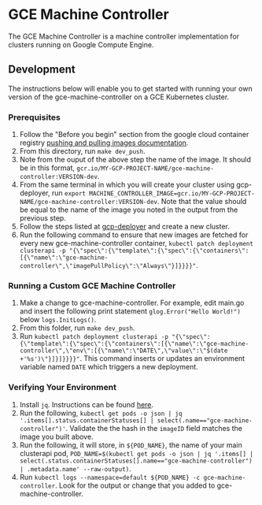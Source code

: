 # GCE Machine Controller

The GCE Machine Controller is a machine controller implementation for clusters running on Google Compute Engine.

## Development
The instructions below will enable you to get started with running your own version of the gce-machine-controller on a GCE Kubernetes cluster.

### Prerequisites

1. Follow the "Before you begin" section from the google cloud container registry [pushing and pulling images documentation](https://cloud.google.com/container-registry/docs/pushing-and-pulling).
1. From this directory, run `make dev_push`.
1. Note from the ouput of the above step the name of the image. It should be in this format, `gcr.io/MY-GCP-PROJECT-NAME/gce-machine-controller:VERSION-dev`.
1. From the same terminal in which you will create your cluster using gcp-deployer, run `export MACHINE_CONTROLLER_IMAGE=gcr.io/MY-GCP-PROJECT-NAME/gce-machine-controller:VERSION-dev`. Note that the value should be equal to the name of the image you noted in the output from the previous step.
1. Follow the steps listed at [gcp-deployer](../../../../gcp-deployer/) and create a new cluster.
1. Run the following command to ensure that new images are fetched for every new gce-machine-controller container, `kubectl patch deployment clusterapi -p "{\"spec\":{\"template\":{\"spec\":{\"containers\":[{\"name\":\"gce-machine-controller\",\"imagePullPolicy\":\"Always\"}]}}}}"`.

### Running a Custom GCE Machine Controller

1. Make a change to gce-machine-controller. For example, edit main.go and insert the following print statement `glog.Error("Hello World!")` below `logs.InitLogs()`.
1. From this folder, run `make dev_push`.
1. Run `kubectl patch deployment clusterapi -p "{\"spec\":{\"template\":{\"spec\":{\"containers\":[{\"name\":\"gce-machine-controller\",\"env\":[{\"name\":\"DATE\",\"value\":\"$(date +'%s')\"}]}]}}}}"`. This command inserts or updates an environment variable named `DATE` which triggers a new deployment.

### Verifying Your Environment

1. Install `jq`. Instructions can be found [here](https://stedolan.github.io/jq/download/). 
1. Run the following, `kubectl get pods -o json | jq '.items[].status.containerStatuses[] | select(.name=="gce-machine-controller")'`. Validate the the hash in the `imageID` field matches the image you built above. 
1. Run the following, it will store, in `${POD_NAME}`, the name of your main clusterapi pod, `POD_NAME=$(kubectl get pods -o json | jq '.items[] | select(.status.containerStatuses[].name=="gce-machine-controller") | .metadata.name' --raw-output)`.
1. Run `kubectl logs --namespace=default ${POD_NAME} -c gce-machine-controller`. Look for the output or change that you added to gce-machine-controller.